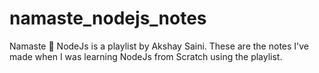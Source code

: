 # namaste_nodejs_notes
Namaste 🙏 NodeJs is a playlist by Akshay Saini. These are the notes I've made when I was learning NodeJs from Scratch using the playlist.
